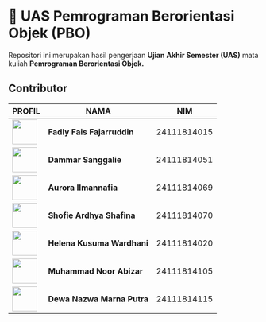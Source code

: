 # 🧾 UAS Pemrograman Berorientasi Objek (PBO)

Repositori ini merupakan hasil pengerjaan **Ujian Akhir Semester (UAS)** mata kuliah **Pemrograman Berorientasi Objek.**


##  Contributor
|PROFIL |NAMA | NIM |
|-|-------|--------|
| [<img src="https://avatars.githubusercontent.com/u/178456352?v=4" width="50"/>](https://github.com/FaizNation) |**Fadly Fais Fajarruddin** | 24111814015 |
| [<img src="https://avatars.githubusercontent.com/u/184480301?s=96&v=4" width="50"/>](https://github.com/Dammar-Sanggalie) |**Dammar Sanggalie** | 24111814051 |
| [<img src="https://avatars.githubusercontent.com/u/208259981?s=96&v=4" width="50"/>](https://github.com/auroranafia) |**Aurora Ilmannafia** | 24111814069 |
| [<img src="https://avatars.githubusercontent.com/u/207813963?s=96&v=4" width="50"/>](https://github.com/Shofie070) |**Shofie Ardhya Shafina** | 24111814070 |
| [<img src="https://avatars.githubusercontent.com/u/207968448?v=4" width="50"/>](https://github.com/Nanaelzy) |**Helena Kusuma Wardhani** | 24111814020 |
| [<img src= "https://avatars.githubusercontent.com/u/208147443?s=96&v=4" width="50"/>](https://github.com/mnabizar) |**Muhammad Noor Abizar** | 24111814105 |
| [<img src="https://avatars.githubusercontent.com/u/203047515?s=96&v=4" width="50"/>](https://github.com/Marzzzz-bot) |**Dewa Nazwa Marna Putra** | 24111814115 |

